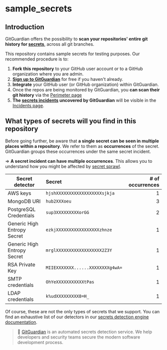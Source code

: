 # sample_secrets

## Introduction

GitGuardian offers the possibility to **scan your repositories' entire git history for [secrets](https://www.gitguardian.com/secrets-detection)**, across all git branches.

This repository contains sample secrets for testing purposes. Our recommended procedure is to:
1. **Fork this repository** to your GitHub user account or to a GitHub organization where you are admin.
2. [**Sign up to GitGuardian**](https://dashboard.gitguardian.com/auth/signup) for free if you haven't already.
3. **Integrate** your GitHub user (or GitHub organization) within GitGuardian.
4. Once the repos are being monitored by GitGuardian, you **can scan their git history** via the [Perimeter page](https://dashboard.gitguardian.com/perimeter)
5. **The [secrets incidents](https://www.gitguardian.com/secrets-detection) uncovered by GitGuardian** will be visible in the [Incidents page](https://dashboard.gitguardian.com/incidents/secrets).

## What types of secrets will you find in this repository

Before going further, be aware that **a single secret can be seen in multiple places within a repository**. We refer to them as **occurrences** of the secret. GitGuardian groups these occurrences under the same secret incident.

=> **A secret incident can have multiple occurrences**. This allows you to understand how you might be affected by [secret sprawl](https://blog.gitguardian.com/secret-sprawl/).

| Secret detector        | Secret           | # of occurrences  |
| ------------- |:-------------| -----:|
| AWS keys    | `hjshXXXXXXXXXXXXXXXXXXsjkja`| 1 |
| MongoDB URI      | `hub2XXXoeu`      | 3 |
| PostgreSQL Credentials | `sup3XXXXXXXXXorGG`      |  2 |
| Generic High Entropy Secret | `ezkjXXXXXXXXXXXXXXXXXzhnze`      |  1 |
| Generic High Entropy Secret | `mrglXXXXXXXXXXXXXXXXXX2Z3Y`      |  1 |
| RSA Private Key | `MIIEXXXXXXX......XXXXXXXXg4wA=`      |  1 |
| SMTP credentials | `OhYeXXXXXXXXXXXtPas`      |  1 |
| LDAP credentials | `k%udXXXXXXXXX8=H_`      |  1 |

Of course, these are not the only types of secrets that we support. You can find an exhaustive list of our detectors in our [secrets detection engine documentation](https://docs.gitguardian.com/secrets-detection/home).


> :owl: [GitGuardian](https://www.gitguardian.com/) is an automated secrets detection service.
We help developers and security teams secure the modern software development process.
